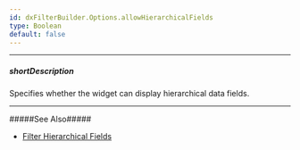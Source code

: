 ```yaml
---
id: dxFilterBuilder.Options.allowHierarchicalFields
type: Boolean
default: false
---
```

---
##### shortDescription
Specifies whether the widget can display hierarchical data fields.

---
#####See Also#####
- [Filter Hierarchical Fields](/concepts/05%20Widgets/FilterBuilder/030%20Filter%20Hierarchical%20Fields.md '/Documentation/Guide/Widgets/FilterBuilder/Filter_Hierarchical_Fields/')